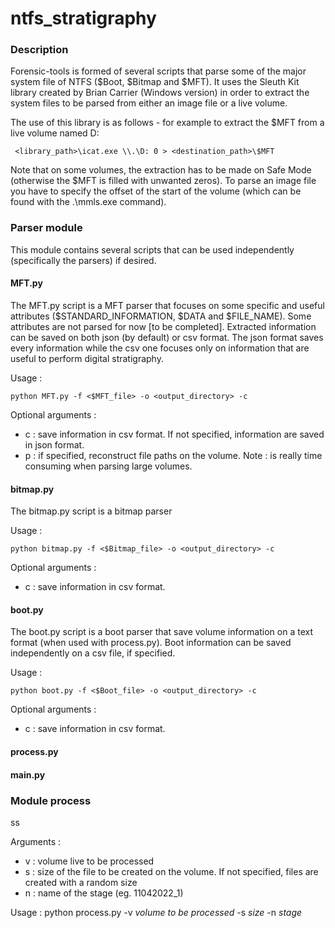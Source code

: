 # ntfs_stratigraphy

### Description

Forensic-tools is formed of several scripts that parse some of the major system file of NTFS ($Boot, $Bitmap and $MFT).
It uses the Sleuth Kit library created by Brian Carrier (Windows version) in order to extract the system files to be parsed from 
either an image file or a live volume.

The use of this library is as follows - for example to extract the $MFT from a live volume named D:

     <library_path>\icat.exe \\.\D: 0 > <destination_path>\$MFT

Note that on some volumes, the extraction has to be made on Safe Mode (otherwise the $MFT is filled with unwanted zeros). To
parse an image file you have to specify the offset of the start of the volume (which can be found with the .\mmls.exe command).


### Parser module
This module contains several scripts that can be used independently (specifically the parsers) if desired.

#### MFT.py
The MFT.py script is a MFT parser that focuses on some specific and useful attributes ($STANDARD_INFORMATION, $DATA and $FILE_NAME).
Some attributes are not parsed for now [to be completed]. Extracted information can be saved on both json (by default) or csv format. The json format saves every information while the csv one focuses only on
information that are useful to perform digital stratigraphy. 

Usage :

    python MFT.py -f <$MFT_file> -o <output_directory> -c 

Optional arguments : 
- c : save information in csv format. If not specified, information are saved in json format.
- p : if specified, reconstruct file paths on the volume. Note : is really time consuming when parsing large volumes.



#### bitmap.py
The bitmap.py script is a bitmap parser 

Usage :

    python bitmap.py -f <$Bitmap_file> -o <output_directory> -c 

Optional arguments : 
- c : save information in csv format.

#### boot.py
The boot.py script is a boot parser that save volume information on a text format (when used with process.py). 
Boot information can be saved independently on a csv file, if specified.

Usage :

    python boot.py -f <$Boot_file> -o <output_directory> -c 

Optional arguments : 
- c : save information in csv format. 


#### process.py

#### main.py


### Module process 
ss

Arguments : 
- v : volume live to be processed
- s : size of the file to be created on the volume. If not specified, files are created with a random size
- n : name of the stage (eg. 11042022_1)

Usage : python process.py -v *volume to be processed* -s *size* -n *stage*

